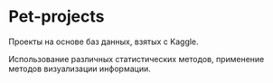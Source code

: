 # Pet-projects
Проекты на основе баз данных, взятых с Kaggle.

Использование различных статистических методов, применение методов визуализации информации.